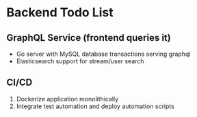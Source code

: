 # Backend Todo List

## GraphQL Service (frontend queries it)

  - Go server with MySQL database transactions serving graphql
  - Elasticsearch support for stream/user search

## CI/CD 

   1. Dockerize application monolithically
   2. Integrate test automation and deploy automation scripts
   
